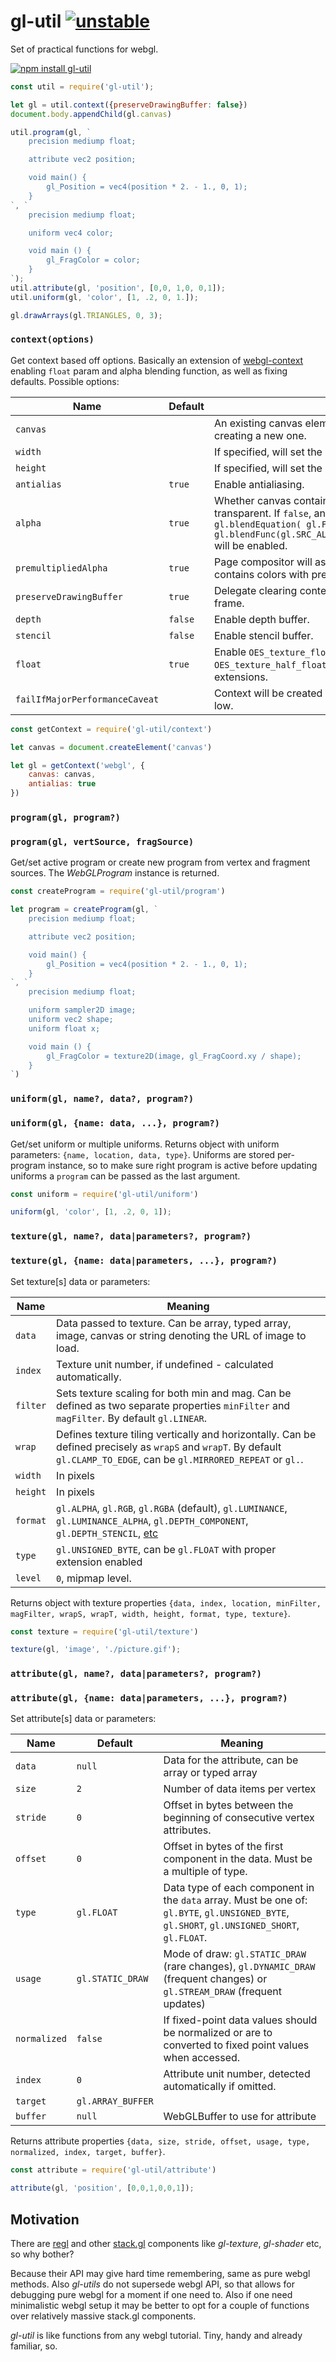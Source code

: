 # gl-util [![unstable](http://badges.github.io/stability-badges/dist/unstable.svg)](http://github.com/badges/stability-badges)

Set of practical functions for webgl.

[![npm install gl-util](https://nodei.co/npm/gl-util.png?mini=true)](https://npmjs.org/package/gl-util/)

```js
const util = require('gl-util');

let gl = util.context({preserveDrawingBuffer: false})
document.body.appendChild(gl.canvas)

util.program(gl, `
	precision mediump float;

	attribute vec2 position;

	void main() {
		gl_Position = vec4(position * 2. - 1., 0, 1);
	}
`, `
	precision mediump float;

	uniform vec4 color;

	void main () {
		gl_FragColor = color;
	}
`);
util.attribute(gl, 'position', [0,0, 1,0, 0,1]);
util.uniform(gl, 'color', [1, .2, 0, 1.]);

gl.drawArrays(gl.TRIANGLES, 0, 3);
```

### `context(options)`

Get context based off options. Basically an extension of [webgl-context](https://github.com/mattdesl/webgl-context) enabling `float` param and alpha blending function, as well as fixing defaults. Possible options:

| Name | Default | Meaning |
|---|---|---|
| `canvas` | | An existing canvas element to re-use rather than creating a new one. |
| `width` | | If specified, will set the canvas width. |
| `height` | | If specified, will set the canvas height. |
| `antialias` | `true` | Enable antialiasing. |
| `alpha` | `true` | Whether canvas contains an alpha buffer, i. e. can be transparent. If `false`, an alpha blending function `gl.blendEquation( gl.FUNC_ADD ); gl.blendFunc(gl.SRC_ALPHA, gl.ONE_MINUS_SRC_ALPHA)` will be enabled. |
| `premultipliedAlpha` | `true` | Page compositor will assume the drawing buffer contains colors with pre-multiplied alpha. |
| `preserveDrawingBuffer` | `true` | Delegate clearing context to the author or clear every frame. |
| `depth` | `false` | Enable depth buffer. |
| `stencil` | `false` | Enable stencil buffer. |
| `float` | `true` | Enable `OES_texture_float`/`OES_texture_float_linear` or `OES_texture_half_float`/`OES_texture_half_float_linear` extensions. |
| `failIfMajorPerformanceCaveat` | | Context will be created if the system performance is low. |

```js
const getContext = require('gl-util/context')

let canvas = document.createElement('canvas')

let gl = getContext('webgl', {
	canvas: canvas,
	antialias: true
})
```

### `program(gl, program?)`
### `program(gl, vertSource, fragSource)`

Get/set active program or create new program from vertex and fragment sources. The _WebGLProgram_ instance is returned.

```js
const createProgram = require('gl-util/program')

let program = createProgram(gl, `
	precision mediump float;

	attribute vec2 position;

	void main() {
		gl_Position = vec4(position * 2. - 1., 0, 1);
	}
`, `
	precision mediump float;

	uniform sampler2D image;
	uniform vec2 shape;
	uniform float x;

	void main () {
		gl_FragColor = texture2D(image, gl_FragCoord.xy / shape);
	}
`)
```

### `uniform(gl, name?, data?, program?)`
### `uniform(gl, {name: data, ...}, program?)`

Get/set uniform or multiple uniforms. Returns object with uniform parameters: `{name, location, data, type}`. Uniforms are stored per-program instance, so to make sure right program is active before updating uniforms a `program` can be passed as the last argument.

```js
const uniform = require('gl-util/uniform')

uniform(gl, 'color', [1, .2, 0, 1]);
```

### `texture(gl, name?, data|parameters?, program?)`
### `texture(gl, {name: data|parameters, ...}, program?)`

Set texture[s] data or parameters:

| Name | Meaning |
|---|---|
| `data` | Data passed to texture. Can be array, typed array, image, canvas or string denoting the URL of image to load. |
| `index` | Texture unit number, if undefined - calculated automatically. |
| `filter` | Sets texture scaling for both min and mag. Can be defined as two separate properties `minFilter` and `magFilter`. By default `gl.LINEAR`. |
| `wrap` | Defines texture tiling vertically and horizontally. Can be defined precisely as `wrapS` and `wrapT`. By default `gl.CLAMP_TO_EDGE`, can be `gl.MIRRORED_REPEAT` or `gl.`. |
| `width` | In pixels |
| `height` | In pixels |
| `format` | `gl.ALPHA`, `gl.RGB`, `gl.RGBA` (default), `gl.LUMINANCE`, `gl.LUMINANCE_ALPHA`, `gl.DEPTH_COMPONENT`, `gl.DEPTH_STENCIL`, [etc](https://developer.mozilla.org/en-US/docs/Web/API/WebGLRenderingContext/texImage2D) |
| `type` | `gl.UNSIGNED_BYTE`, can be `gl.FLOAT` with proper extension enabled |
| `level` | `0`, mipmap level. |

Returns object with texture properties `{data, index, location, minFilter, magFilter, wrapS, wrapT, width, height, format, type, texture}`.

```js
const texture = require('gl-util/texture')

texture(gl, 'image', './picture.gif');
```

### `attribute(gl, name?, data|parameters?, program?)`
### `attribute(gl, {name: data|parameters, ...}, program?)`

Set attribute[s] data or parameters:

| Name | Default | Meaning |
|---|---|---|
| `data` | `null` | Data for the attribute, can be array or typed array |
| `size` | `2` | Number of data items per vertex |
| `stride` | `0` | Offset in bytes between the beginning of consecutive vertex attributes. |
| `offset` | `0` | Offset in bytes of the first component in the data. Must be a multiple of type. |
| `type` | `gl.FLOAT` | Data type of each component in the `data` array. Must be one of: `gl.BYTE`, `gl.UNSIGNED_BYTE`, `gl.SHORT`, `gl.UNSIGNED_SHORT`, `gl.FLOAT`. |
| `usage` | `gl.STATIC_DRAW` | Mode of draw: `gl.STATIC_DRAW` (rare changes), `gl.DYNAMIC_DRAW` (frequent changes) or `gl.STREAM_DRAW` (frequent updates) |
| `normalized` | `false` | If fixed-point data values should be normalized or are to converted to fixed point values when accessed. |
| `index` | `0` | Attribute unit number, detected automatically if omitted. |
| `target` | `gl.ARRAY_BUFFER` | |
| `buffer` | `null` | WebGLBuffer to use for attribute |

Returns attribute properties `{data, size, stride, offset, usage, type, normalized, index, target, buffer}`.

```js
const attribute = require('gl-util/attribute')

attribute(gl, 'position', [0,0,1,0,0,1]);
```

## Motivation

There are [regl](https://github.com/regl-project/regl) and other [stack.gl](https://github.com/stackgl/) components like _gl-texture_, _gl-shader_ etc, so why bother?

Because their API may give hard time remembering, same as pure webgl methods. Also _gl-utils_ do not supersede webgl API, so that allows for debugging pure webgl for a moment if one need to. Also if one need minimalistic webgl setup it may be better to opt for a couple of functions over relatively massive stack.gl components.

_gl-util_ is like functions from any webgl tutorial. Tiny, handy and already familiar, so.
